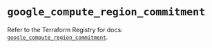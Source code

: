 # `google_compute_region_commitment`

Refer to the Terraform Registry for docs: [`google_compute_region_commitment`](https://registry.terraform.io/providers/hashicorp/google/4.85.0/docs/resources/compute_region_commitment).
